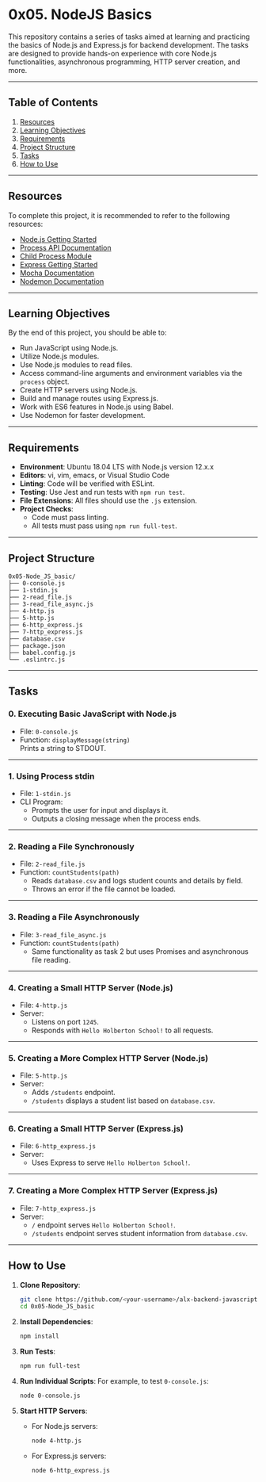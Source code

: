 # 0x05. NodeJS Basics

This repository contains a series of tasks aimed at learning and practicing the basics of Node.js and Express.js for backend development. The tasks are designed to provide hands-on experience with core Node.js functionalities, asynchronous programming, HTTP server creation, and more.

---

## Table of Contents

1. [Resources](#resources)
2. [Learning Objectives](#learning-objectives)
3. [Requirements](#requirements)
4. [Project Structure](#project-structure)
5. [Tasks](#tasks)
6. [How to Use](#how-to-use)

---

## Resources

To complete this project, it is recommended to refer to the following resources:

- [Node.js Getting Started](https://nodejs.org/en/docs/guides/getting-started-guide/)
- [Process API Documentation](https://nodejs.org/dist/latest-v12.x/docs/api/process.html)
- [Child Process Module](https://nodejs.org/api/child_process.html)
- [Express Getting Started](https://expressjs.com/en/starter/installing.html)
- [Mocha Documentation](https://mochajs.org/)
- [Nodemon Documentation](https://nodemon.io/)

---

## Learning Objectives

By the end of this project, you should be able to:

- Run JavaScript using Node.js.
- Utilize Node.js modules.
- Use Node.js modules to read files.
- Access command-line arguments and environment variables via the `process` object.
- Create HTTP servers using Node.js.
- Build and manage routes using Express.js.
- Work with ES6 features in Node.js using Babel.
- Use Nodemon for faster development.

---

## Requirements

- **Environment**: Ubuntu 18.04 LTS with Node.js version 12.x.x
- **Editors**: vi, vim, emacs, or Visual Studio Code
- **Linting**: Code will be verified with ESLint.
- **Testing**: Use Jest and run tests with `npm run test`.
- **File Extensions**: All files should use the `.js` extension.
- **Project Checks**:
  - Code must pass linting.
  - All tests must pass using `npm run full-test`.

---

## Project Structure

```
0x05-Node_JS_basic/
├── 0-console.js
├── 1-stdin.js
├── 2-read_file.js
├── 3-read_file_async.js
├── 4-http.js
├── 5-http.js
├── 6-http_express.js
├── 7-http_express.js
├── database.csv
├── package.json
├── babel.config.js
└── .eslintrc.js
```

---

## Tasks

### 0. Executing Basic JavaScript with Node.js
- File: `0-console.js`
- Function: `displayMessage(string)`  
  Prints a string to STDOUT.

---

### 1. Using Process stdin
- File: `1-stdin.js`
- CLI Program:
  - Prompts the user for input and displays it.
  - Outputs a closing message when the process ends.

---

### 2. Reading a File Synchronously
- File: `2-read_file.js`
- Function: `countStudents(path)`
  - Reads `database.csv` and logs student counts and details by field.
  - Throws an error if the file cannot be loaded.

---

### 3. Reading a File Asynchronously
- File: `3-read_file_async.js`
- Function: `countStudents(path)`
  - Same functionality as task 2 but uses Promises and asynchronous file reading.

---

### 4. Creating a Small HTTP Server (Node.js)
- File: `4-http.js`
- Server:
  - Listens on port `1245`.
  - Responds with `Hello Holberton School!` to all requests.

---

### 5. Creating a More Complex HTTP Server (Node.js)
- File: `5-http.js`
- Server:
  - Adds `/students` endpoint.
  - `/students` displays a student list based on `database.csv`.

---

### 6. Creating a Small HTTP Server (Express.js)
- File: `6-http_express.js`
- Server:
  - Uses Express to serve `Hello Holberton School!`.

---

### 7. Creating a More Complex HTTP Server (Express.js)
- File: `7-http_express.js`
- Server:
  - `/` endpoint serves `Hello Holberton School!`.
  - `/students` endpoint serves student information from `database.csv`.

---

## How to Use

1. **Clone Repository**:
   ```bash
   git clone https://github.com/<your-username>/alx-backend-javascript.git
   cd 0x05-Node_JS_basic
   ```

2. **Install Dependencies**:
   ```bash
   npm install
   ```

3. **Run Tests**:
   ```bash
   npm run full-test
   ```

4. **Run Individual Scripts**:
   For example, to test `0-console.js`:
   ```bash
   node 0-console.js
   ```

5. **Start HTTP Servers**:
   - For Node.js servers:
     ```bash
     node 4-http.js
     ```
   - For Express.js servers:
     ```bash
     node 6-http_express.js
     ```
